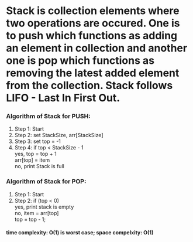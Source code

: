# Stack is collection elements where two operations are occured. One is to push which functions as adding an element in collection and another one is pop which functions as removing the latest added element from the collection. Stack follows LIFO - Last In First Out.

### Algorithm of Stack for PUSH:
1. Step 1: Start
2. Step 2: set StackSize, arr[StackSize]
3. Step 3: set top = -1
4. Step 4: if top  < StackSize - 1 <br>
           yes, top = top + 1 <br>
                arr[top] = item <br>
           no, print Stack is full
### Algorithm of Stack for POP:
1. Step 1: Start
2. Step 2: if (top < 0)<br>
           yes, print stack is empty <br>
           no, item = arr[top] <br>
               top = top - 1;

#### time complexity: O(1) is worst case; space compelxity: O(1)
